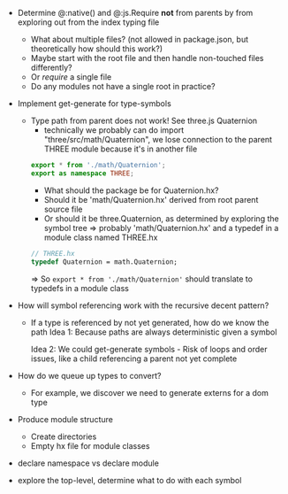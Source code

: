 - Determine @:native() and @:js.Require **not** from parents by from exploring out from the index typing file
	- What about multiple files? (not allowed in package.json, but theoretically how should this work?)
	- Maybe start with the root file and then handle non-touched files differently?
	- Or _require_ a single file
	- Do any modules not have a single root in practice?

- Implement get-generate for type-symbols
	- Type path from parent does not work! See three.js Quaternion
		- technically we probably can do import "three/src/math/Quaternion", we lose connection to the parent THREE module because it's in another file
		```typescript
		export * from './math/Quaternion';
		export as namespace THREE;
		```
		- What should the package be for Quaternion.hx?
		- Should it be 'math/Quaternion.hx' derived from root parent source file
		- Or should it be three.Quaternion, as determined by exploring the symbol tree
		=> probably 'math/Quaternion.hx' and a typedef in a module class named THREE.hx
		```haxe
		// THREE.hx
		typedef Quaternion = math.Quaternion;
		```
		=> So `export * from './math/Quaternion'` should translate to typedefs in a module class

- How will symbol referencing work with the recursive decent pattern?
	- If a type is referenced by not yet generated, how do we know the path
		Idea 1: Because paths are always deterministic given a symbol

		Idea 2: We could get-generate symbols
			- Risk of loops and order issues, like a child referencing a parent not yet complete

- How do we queue up types to convert?
	- For example, we discover we need to generate externs for a dom type

- Produce module structure
	- Create directories
	- Empty hx file for module classes

- declare namespace vs declare module

- explore the top-level, determine what to do with each symbol